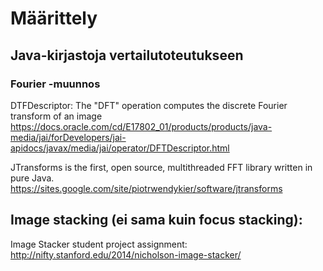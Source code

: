 # Määrittely

## Java-kirjastoja vertailutoteutukseen

### Fourier -muunnos

DTFDescriptor: The "DFT" operation computes the discrete Fourier transform of an image
https://docs.oracle.com/cd/E17802_01/products/products/java-media/jai/forDevelopers/jai-apidocs/javax/media/jai/operator/DFTDescriptor.html

JTransforms is the first, open source, multithreaded FFT library written in pure Java. 
https://sites.google.com/site/piotrwendykier/software/jtransforms



## Image stacking (ei sama kuin focus stacking):

Image Stacker student project assignment: http://nifty.stanford.edu/2014/nicholson-image-stacker/
